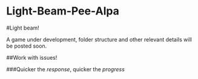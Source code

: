 # Light-Beam-Pee-Alpa
#Light beam! 

A game under development, folder structure and other relevant details will be posted soon.

##Work with issues!

###Quicker the _response_, quicker the _progress_
